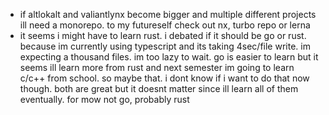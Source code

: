 - if altlokalt and valiantlynx become bigger  and multiple different projects ill need a monorepo.
  to my futureself check out nx, turbo repo or lerna
- it seems i might have to learn rust. i debated if it should be go or rust. because im currently using typescript and its taking 4sec/file write. im expecting a thousand files. im too lazy to wait. go is easier to learn but it seems ill learn more from rust and next semester im going to learn c/c++ from school. so maybe that. i dont know if i want to do that now though. both are great but it doesnt matter since ill learn all of them eventually. for mow not go, probably rust
